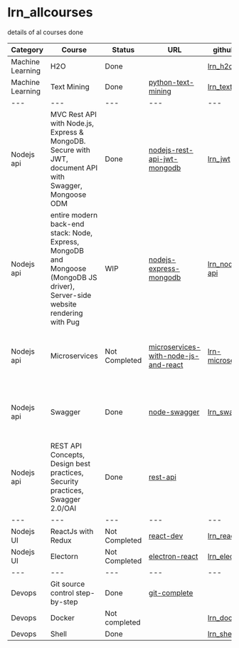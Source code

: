 # lrn_allcourses
details of al courses done

| Category| Course | Status | URL | github link | Comment | 
|--- |--- |--- |--- |--- |--- |
|Machine Learning| H2O | Done | | [lrn_h2o](https://github.com/kapilkathuria/lrn_h2o) | |
| Machine Learning  | Text Mining | Done | [python-text-mining](https://www.coursera.org/learn/python-text-mining) | [lrn_textmining](https://github.com/kapilkathuria/lrn_textmining)||
|--- |--- |--- |--- |--- |--- |
|Nodejs api | MVC Rest API with Node.js, Express & MongoDB. Secure with JWT, document API with Swagger, Mongoose ODM  | Done | [nodejs-rest-api-jwt-mongodb](https://www.udemy.com/course/nodejs-rest-api-jwt-security-mongodb-complete-guide)  | [lrn_jwt](https://github.com/kapilkathuria/lrn_jwt) | Good Course. Good one to start with |
| Nodejs api | entire modern back-end stack: Node, Express, MongoDB and Mongoose (MongoDB JS driver), Server-side website rendering with Pug | WIP | [nodejs-express-mongodb](https://www.udemy.com/course/nodejs-express-mongodb-bootcamp) | [lrn_nodejs-api](https://github.com/kapilkathuria/lrn_nodejs-api) | this is expected to be more detailed than above. this can be done only if needed after above is done|
| Nodejs api | Microservices | Not Completed | [microservices-with-node-js-and-react](https://www.udemy.com/course/microservices-with-node-js-and-react) | [lrn-microservices](https://github.com/kapilkathuria/lrn-microservices) | looks to be good course. will do when we plan to work on microservices |
|Nodejs api | Swagger | Done | [node-swagger](https://www.udemy.com/course/nodejs-api-development-with-swagger)  | [lrn_swagger](https://github.com/kapilkathuria/lrn_swagger) | 1st two courses covers everything, this  shouldn't be needed |
| Nodejs api | REST API Concepts, Design best practices, Security practices, Swagger 2.0/OAI | Done | [rest-api](https://www.udemy.com/course/rest-api/learn/) | | 1st two courses covers everything, this  shouldn't be needed |
|--- |--- |--- |--- |--- |--- |
| Nodejs UI |ReactJs with Redux| Not Completed | [react-dev](https://www.udemy.com/course/complete-react-developer-zero-to-mastery) |[lrn_react](https://github.com/kapilkathuria/lrn_react)|
| Nodejs UI | Electorn | Not Completed| [electron-react](https://www.udemy.com/course/electron-react-tutorial) | [lrn_electron](https://github.com/kapilkathuria/lrn_electron)| |
|--- |--- |--- |--- |--- |--- |
| Devops | Git source control step-by-step | Done | [git-complete](https://www.udemy.com/course/git-complete) | | | 
| Devops | Docker | Not completed |  | [lrn_docker](https://github.com/kapilkathuria/lrn_docker) | |
| Devops | Shell | Done| | [lrn_shell](https://github.com/kapilkathuria/lrn_shell) | | 
